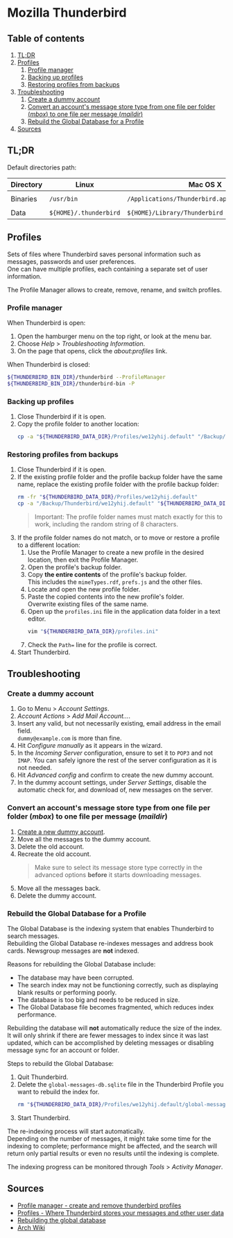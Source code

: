 # Mozilla Thunderbird

## Table of contents <!-- omit in toc -->

1. [TL;DR](#tldr)
1. [Profiles](#profiles)
   1. [Profile manager](#profile-manager)
   1. [Backing up profiles](#backing-up-profiles)
   1. [Restoring profiles from backups](#restoring-profiles-from-backups)
1. [Troubleshooting](#troubleshooting)
   1. [Create a dummy account](#create-a-dummy-account)
   1. [Convert an account's message store type from one file per folder (_mbox_) to one file per message (_maildir_)](#convert-an-accounts-message-store-type-from-one-file-per-folder-mbox-to-one-file-per-message-maildir)
   1. [Rebuild the Global Database for a Profile](#rebuild-the-global-database-for-a-profile)
1. [Sources](#sources)

## TL;DR

Default directories path:

| Directory | Linux                  | Mac OS X                                       | Windows                                |
| --------- | ---------------------- | ---------------------------------------------- | -------------------------------------- |
| Binaries  | `/usr/bin`             | `/Applications/Thunderbird.app/Contents/MacOS` | `C:\Program Files\Mozilla Thunderbird` |
| Data      | `${HOME}/.thunderbird` | `${HOME}/Library/Thunderbird`                  | `%APPDATA%\Roaming\Thunderbird`        |

## Profiles

Sets of files where Thunderbird saves personal information such as messages, passwords and user preferences.<br/>
One can have multiple profiles, each containing a separate set of user information.

The Profile Manager allows to create, remove, rename, and switch profiles. 

### Profile manager

When Thunderbird is open:

1. Open the hamburger menu on the top right, or look at the menu bar.
1. Choose _Help_ > _Troubleshooting Information_.
1. On the page that opens, click the _about:profiles_ link.

When Thunderbird is closed:

```sh
${THUNDERBIRD_BIN_DIR}/thunderbird --ProfileManager
${THUNDERBIRD_BIN_DIR}/thunderbird-bin -P
```

### Backing up profiles

1. Close Thunderbird if it is open.
1. Copy the profile folder to another location:
   ```sh
   cp -a "${THUNDERBIRD_DATA_DIR}/Profiles/we12yhij.default" "/Backup/Thunderbird/we12yhij.default"
   ```

### Restoring profiles from backups

1. Close Thunderbird if it is open.
1. If the existing profile folder and the profile backup folder have the same name, replace the existing profile folder with the profile backup folder:
   ```sh
   rm -fr "${THUNDERBIRD_DATA_DIR}/Profiles/we12yhij.default"
   cp -a "/Backup/Thunderbird/we12yhij.default" "${THUNDERBIRD_DATA_DIR}/Profiles/we12yhij.default"
   ```
   > Important: The profile folder names must match exactly for this to work, including the random string of 8 characters.
1. If the profile folder names do not match, or to move or restore a profile to a different location:
   1. Use the Profile Manager to create a new profile in the desired location, then exit the Profile Manager.
   1. Open the profile's backup folder.
   1. Copy **the entire contents** of the profile's backup folder.<br/>
      This includes the `mimeTypes.rdf`, `prefs.js` and the other files.
   1. Locate and open the new profile folder.
   1. Paste the copied contents into the new profile's folder.<br/>
      Overwrite existing files of the same name.
   1. Open up the `profiles.ini` file in the application data folder in a text editor.
      ```sh
      vim "${THUNDERBIRD_DATA_DIR}/profiles.ini"
      ```
   1. Check the `Path=` line for the profile is correct.
1. Start Thunderbird.

## Troubleshooting

### Create a dummy account

1. Go to Menu > _Account Settings_.
1. _Account Actions_ > _Add Mail Account…_.
1. Insert any valid, but not necessarily existing, email address in the email field.<br/>
   `dummy@example.com` is more than fine.
1. Hit _Configure manually_ as it appears in the wizard.
1. In the _Incoming Server_ configuration, ensure to set it to `POP3` and not `IMAP`.
   You can safely ignore the rest of the server configuration as it is not needed.
1. Hit _Advanced config_ and confirm to create the new dummy account.
1. In the dummy account settings, under _Server Settings_, disable the automatic check for, and download of, new messages on the server.

### Convert an account's message store type from one file per folder (_mbox_) to one file per message (_maildir_)

1. [Create a new dummy account][create a dummy account].
1. Move all the messages to the dummy account.
1. Delete the old account.
1. Recreate the old account.
   > Make sure to select its message store type correctly in the advanced options **before** it starts downloading messages.
1. Move all the messages back.
1. Delete the dummy account.

### Rebuild the Global Database for a Profile

The Global Database is the indexing system that enables Thunderbird to search messages.<br/>
Rebuilding the Global Database re-indexes messages and address book cards. Newsgroup messages are **not** indexed.

Reasons for rebuilding the Global Database include:

- The database may have been corrupted.
- The search index may not be functioning correctly, such as displaying blank results or performing poorly.
- The database is too big and needs to be reduced in size.
- The Global Database file becomes fragmented, which reduces index performance.

Rebuilding the database will **not** automatically reduce the size of the index.<br/>
It will only shrink if there are fewer messages to index since it was last updated, which can be accomplished by deleting messages or disabling message sync for an account or folder.

Steps to rebuild the Global Database:

1. Quit Thunderbird.
1. Delete the `global-messages-db.sqlite` file in the Thunderbird Profile you want to rebuild the index for.
   ```sh
   rm "${THUNDERBIRD_DATA_DIR}/Profiles/we12yhij.default/global-messages-db.sqlite"
   ```
1. Start Thunderbird.

The re-indexing process will start automatically.<br/>
Depending on the number of messages, it might take some time for the indexing to complete; performance might be affected, and the search will return only partial results or even no results until the indexing is complete.

The indexing progress can be monitored through _Tools_ > _Activity Manager_.

## Sources

- [Profile manager - create and remove thunderbird profiles]
- [Profiles - Where Thunderbird stores your messages and other user data]
- [Rebuilding the global database]
- [Arch Wiki]

<!--
  References
  -->

<!-- Upstream -->
[profile manager - create and remove thunderbird profiles]: https://support.mozilla.org/en-US/kb/profile-manager-create-and-remove-thunderbird-profiles#
[profiles - where thunderbird stores your messages and other user data]: https://support.mozilla.org/en-US/kb/profiles-where-thunderbird-stores-user-data#
[rebuilding the global database]: https://support.mozilla.org/en-US/kb/rebuilding-global-database#

<!-- In-article sections -->
[create a dummy account]: #create-a-dummy-account

<!-- Others -->
[arch wiki]: https://wiki.archlinux.org/title/thunderbird
